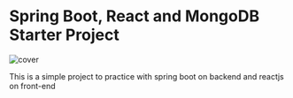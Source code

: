 # Spring Boot, React and MongoDB Starter Project

![cover](https://s3-ap-southeast-1.amazonaws.com/djamblog/article-240318184146.png)

This is a simple project to practice with spring boot on backend and reactjs on front-end

